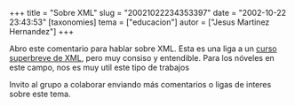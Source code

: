 +++
title = "Sobre XML"
slug = "20021022234353397"
date = "2002-10-22 23:43:53"
[taxonomies]
tema = ["educacion"]
autor = ["Jesus Martinez Hernandez"]
+++

Abro este comentario para hablar sobre XML. Esta es una liga a un [curso
superbreve de
XML](http://geneura.ugr.es/%7Emaribel/xml/introduccion/index.shtml#1),
pero muy consiso y entendible. Para los nóveles en este campo, nos es
muy util este tipo de trabajos

Invito al grupo a colaborar enviando más comentarios o ligas de interes
sobre este tema.

